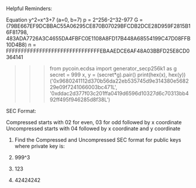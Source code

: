 Helpful Reminders:

Equation y^2=x^3+7 (a=0, b=7)
p = 2^256-2^32-977
G = (79BE667EF9DCBBAC55A06295CE870B07029BFCDB2DCE28D959F2815B16F81798, 483ADA7726A3C4655DA4FBFC0E1108A8FD17B448A68554199C47D08FFB10D4B8)
n = FFFFFFFFFFFFFFFFFFFFFFFFFFFFFFFEBAAEDCE6AF48A03BBFD25E8CD0364141

>>> from pycoin.ecdsa import generator_secp256k1 as g
>>> secret = 999
>>> x, y = (secret*g).pair()
>>> print(hex(x), hex(y))
('0x9680241112d370b56da22eb535745d9e314380e568229e09f7241066003bc471L', '0xddac2d377f03c201ffa0419d6596d10327d6c70313bb492ff495f946285d8f38L')

SEC Format:

Compressed starts with 02 for even, 03 for odd followed by x coordinate
Uncompressed starts with 04 followed by x coordinate and y coordinate

1. Find the Compressed and Uncompressed SEC format for public keys where private key is:

1. 999^3
2. 123
3. 42424242
